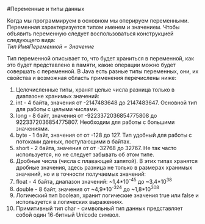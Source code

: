 #Переменные и типы данных

Когда мы программируем в основном мы оперируем переменными. Переменная характеризуется типом именем и значением.
Чтобы объявить переменную следует воспользоваться конструкцией следующего вида:  
*Тип ИмяПеременной = Значение*

Тип переменной описывает то, что будет храниться в переменной, как это будет представлено в памяти, какие операции можно будет совершать с переменной. В Java есть разные типы переменных, они, их свойства и возможная область применения перечислены ниже:

1. Целочисленные типы, хранят целые числа разница только в диапазоне хранимых значений:  
  1. int - 4 байта, значения от -2147483648 до 2147483647. Основной тип для работы с целыми числами.  
  2. long - 8 байт, значения от -9223372036854775808 до 9223372036854775807. Необходим для работы с большими значениями.
  3. byte - 1 байт, значения от от -128 до 127. Тип удобный для работы с потоками данных, поступающими в байтах.   
  4. short - 2 байта, значения от от -32768 до 32767. Не так часто используется, но не следует забывать об этом типе.
2. Дробные числа (числа с плавающей запятой). В этих типах хранятся дробные значения, здесь разница не только в размерах хранимых значений, но и в точности получаемых значений:  
  1. float - 4 байта, диапазон значений: ~1,4\*10<sup>-45</sup> до ~3,4\*10<sup>38</sup>
  2. double - 8 байт, значения от ~4,9\*10<sup>-324</sup>  до ~1,8\*10<sup>308</sup>  
3. Логический тип boolean, хранит логические значения true или false и используется в логических выражениях.  
4. Примитивный тип char - символьный тип данных представляет собой один 16-битный Unicode символ.
